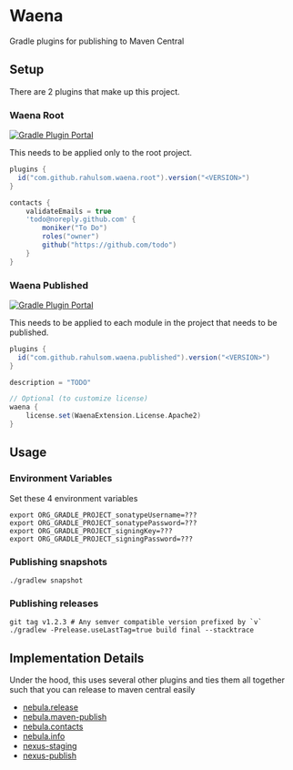 # Waena

Gradle plugins for publishing to Maven Central

## Setup

There are 2 plugins that make up this project.

### Waena Root

[![Gradle Plugin Portal](https://img.shields.io/gradle-plugin-portal/v/com.github.rahulsom.waena.root)](https://plugins.gradle.org/plugin/com.github.rahulsom.waena.root)

This needs to be applied only to the root project.

```groovy
plugins {
  id("com.github.rahulsom.waena.root").version("<VERSION>")
}

contacts {
    validateEmails = true
    'todo@noreply.github.com' {
        moniker("To Do")
        roles("owner")
        github("https://github.com/todo")
    }
}
```

### Waena Published

[![Gradle Plugin Portal](https://img.shields.io/gradle-plugin-portal/v/com.github.rahulsom.waena.published)](https://plugins.gradle.org/plugin/com.github.rahulsom.waena.published)

This needs to be applied to each module in the project that needs to be published.

```groovy
plugins {
  id("com.github.rahulsom.waena.published").version("<VERSION>")
}

description = "TODO"

// Optional (to customize license)
waena {
    license.set(WaenaExtension.License.Apache2)
}
```

## Usage

### Environment Variables

Set these 4 environment variables

```shell
export ORG_GRADLE_PROJECT_sonatypeUsername=???
export ORG_GRADLE_PROJECT_sonatypePassword=???
export ORG_GRADLE_PROJECT_signingKey=???
export ORG_GRADLE_PROJECT_signingPassword=???
```

### Publishing snapshots

```shell
./gradlew snapshot
```

### Publishing releases

```shell
git tag v1.2.3 # Any semver compatible version prefixed by `v`
./gradlew -Prelease.useLastTag=true build final --stacktrace
```

## Implementation Details

Under the hood, this uses several other plugins and ties them all together such that you can release to maven central easily

* [nebula.release](https://plugins.gradle.org/plugin/nebula.release)
* [nebula.maven-publish](https://plugins.gradle.org/plugin/nebula.maven-publish)
* [nebula.contacts](https://plugins.gradle.org/plugin/nebula.contacts)
* [nebula.info](https://plugins.gradle.org/plugin/nebula.info)
* [nexus-staging](https://plugins.gradle.org/plugin/io.codearte.nexus-staging)
* [nexus-publish](https://plugins.gradle.org/plugin/de.marcphilipp.nexus-publish)
